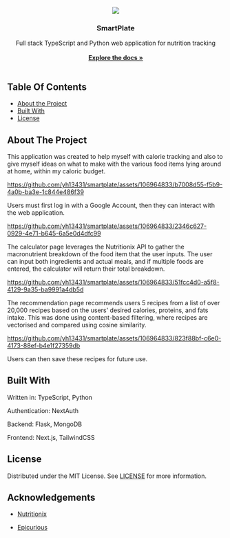 <p align="center">
  <img src="https://github.com/yh13431/smartplate/assets/106964833/df979b94-c0b7-4872-9580-d90ae26d3525"/>
  <h3 align="center">SmartPlate</h3>
  <p align="center">
    Full stack TypeScript and Python web application for nutrition tracking
    <br/>
    <br/>
    <a href="https://github.com/yh13431/smartplate"><strong>Explore the docs »</strong></a>
    <br />
    <br />
  </p>
</p>



## Table Of Contents

* [About the Project](#about-the-project)
* [Built With](#built-with)
* [License](#license)


## About The Project

This application was created to help myself with calorie tracking and also to give myself ideas on what to make with the various food items lying around at home, within my caloric budget.


https://github.com/yh13431/smartplate/assets/106964833/b7008d55-f5b9-4a0b-ba3e-1c844e486f39


Users must first log in with a Google Account, then they can interact with the web application.


https://github.com/yh13431/smartplate/assets/106964833/2346c627-0929-4e71-b645-6a5e0d4dfc99


The calculator page leverages the Nutritionix API to gather the macronutrient breakdown of the food item that the user inputs. The user can input both ingredients and actual meals, and if multiple foods are entered, the calculator will return their total breakdown.


https://github.com/yh13431/smartplate/assets/106964833/51fcc4d0-a5f8-4129-9a35-ba9991a4db5d


The recommendation page recommends users 5 recipes from a list of over 20,000 recipes based on the users' desired calories, proteins, and fats intake. This was done using content-based filtering, where recipes are vectorised and compared using cosine similarity.


https://github.com/yh13431/smartplate/assets/106964833/823f88bf-c6e0-4173-88ef-b4e1f27359db


Users can then save these recipes for future use.

## Built With

Written in: TypeScript, Python

Authentication: NextAuth

Backend: Flask, MongoDB

Frontend: Next.js, TailwindCSS

## License

Distributed under the MIT License. See [LICENSE](https://github.com/yh13431/smartplate/blob/main/LICENSE.md) for more information.

## Acknowledgements

* [Nutritionix](https://developer.nutritionix.com/)

* [Epicurious](https://www.kaggle.com/datasets/hugodarwood/epirecipes?rvi=1&select=epi_r.csv/)
